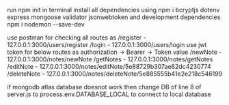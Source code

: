 run npm init in terminal
install all dependencies using npm i bcryptjs dotenv express mongoose validator jsonwebtoken
and development dependencies npm i nodemon --save-dev

use postman for checking all routes as
/register - 127.0.0.1:3000/users/register
/login - 127.0.0.1:3000/users/login
use jwt token for below routes as authorization -> Bearer -> Token value
/newNote - 127.0.0.1:3000/notes/newNote
/getNotes - 127.0.0.1:3000/notes/getNotes
/editNote - 127.0.0.1:3000/notes/editNote/5e88729b307ae62dc4230774
/deleteNote - 127.0.0.1:3000/notes/deleteNote/5e885555b41e2e218c546199

if mongodb atlas database doesnot work then change DB of line 8 of server.js to process.env.DATABASE_LOCAL to connect to local database